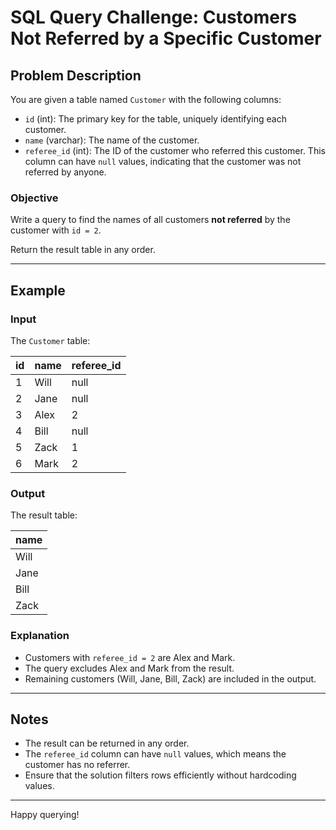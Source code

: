 # SQL Query Challenge: Customers Not Referred by a Specific Customer

## Problem Description

You are given a table named `Customer` with the following columns:

- `id` (int): The primary key for the table, uniquely identifying each customer.
- `name` (varchar): The name of the customer.
- `referee_id` (int): The ID of the customer who referred this customer. This column can have `null` values, indicating that the customer was not referred by anyone.

### Objective

Write a query to find the names of all customers **not referred** by the customer with `id = 2`.

Return the result table in any order.

---

## Example

### Input

The `Customer` table:

| id  | name  | referee_id |
|-----|-------|------------|
| 1   | Will  | null       |
| 2   | Jane  | null       |
| 3   | Alex  | 2          |
| 4   | Bill  | null       |
| 5   | Zack  | 1          |
| 6   | Mark  | 2          |

### Output

The result table:

| name  |
|-------|
| Will  |
| Jane  |
| Bill  |
| Zack  |

### Explanation

- Customers with `referee_id = 2` are Alex and Mark.
- The query excludes Alex and Mark from the result.
- Remaining customers (Will, Jane, Bill, Zack) are included in the output.

---

## Notes

- The result can be returned in any order.
- The `referee_id` column can have `null` values, which means the customer has no referrer.
- Ensure that the solution filters rows efficiently without hardcoding values.

---

Happy querying!
